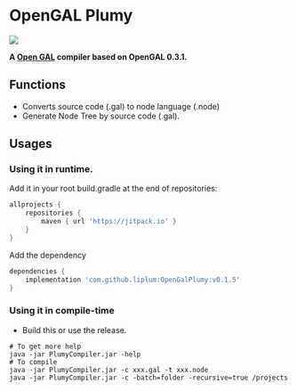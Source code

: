 # OpenGAL Plumy
[![](https://jitpack.io/v/liplum/OpenGalPlumy.svg)](https://jitpack.io/#liplum/OpenGalPlumy)

**A [Open GAL](https://github.com/liplum/OpenGAL) compiler based on 
OpenGAL 0.3.1.**

## Functions
- Converts source code (.gal) to node language (.node)
- Generate Node Tree by source code (.gal).
## Usages
### Using it in runtime.

Add it in your root build.gradle at the end of repositories:
```groovy
allprojects {  
    repositories {
        maven { url 'https://jitpack.io' }
    }
}
```
Add the dependency
```groovy
dependencies {
    implementation 'com.github.liplum:OpenGalPlumy:v0.1.5'
}
```

### Using it in compile-time

- Build this or use the release.
```shell
# To get more help
java -jar PlumyCompiler.jar -help
# To compile
java -jar PlumyCompiler.jar -c xxx.gal -t xxx.node
java -jar PlumyCompiler.jar -c -batch=folder -recursive=true /projects
```